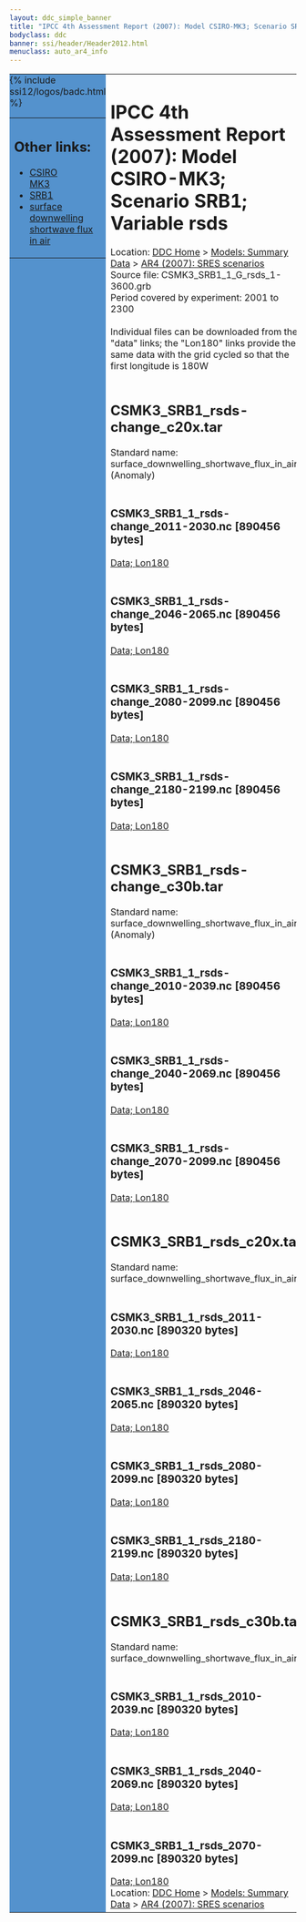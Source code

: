 ```yaml
---
layout: ddc_simple_banner
title: "IPCC 4th Assessment Report (2007): Model CSIRO-MK3; Scenario SRB1; Variable rsds"
bodyclass: ddc
banner: ssi/header/Header2012.html
menuclass: auto_ar4_info
---
```



<table width="100%" border="0" cellspacing="0" cellpadding="0" style="border-collapse: collapse;">
<tr style="margin:0;padding:0;border:0;">
<td style="margin:0;padding:0;border:0;height:1pt;width:150pt;background:#5492CD;" valign="top" >

<div id="lh-col2" class="auto_ar4_info">
<table class="menumain" bgcolor="#5492CD" cellspacing="0" width="100%" border="0">
<tr><td>
<h2> Other links:</h2>
<ul>
<li><a href="/auto/ar4/model-CSIRO-MK3.html">CSIRO<br/>MK3</a></li>
<li><a href="/auto/ar4/scenario-SRB1.html">SRB1</a></li>
<li><a href="/auto/ar4/var-surface_downwelling_shortwave_flux_in_air.html">surface downwelling<br/> shortwave flux in air</a></li>
</ul>
</td></tr>
{% include ssi12/logos/badc.html %}
</table>
</div>
</td>
<td><h1>IPCC 4th Assessment Report (2007): Model CSIRO-MK3; Scenario SRB1; Variable rsds</h1>

<!-- Breadcrumb1 -->
<div id="breadcrumb1" align="left">
Location: <a href="/index.html">DDC Home</a> > <a href="/sim/gcm_clim/">Models: Summary Data</a>
> <a href="/sim/gcm_clim/SRES_AR4/index.html">AR4 (2007): SRES scenarios</a>
</div>
<!-- End of Breadcrumb1 -->Source file: CSMK3_SRB1_1_G_rsds_1-3600.grb
<br/>
Period covered by experiment: 2001 to 2300<br/>
<br/>Individual files can be downloaded from the "data" links; the "Lon180" links provide the same data
         with the grid cycled so that the first longitude is 180W<br/>
<br/><h2>CSMK3_SRB1_rsds-change_c20x.tar</h2>
Standard name: surface_downwelling_shortwave_flux_in_air (Anomaly)<br>
<br/><h3>CSMK3_SRB1_1_rsds-change_2011-2030.nc [890456 bytes]</h3>
<a href="http://apps.ipcc-data.org/cgi-bin/downl/ar4_nc/rsds/CSMK3_SRB1_1_rsds-change_2011-2030.nc">Data; </a><a href="http://apps.ipcc-data.org/cgi-bin/downl/ar4_nc/rsds/CSMK3_SRB1_1_rsds-change_2011-2030.cyto180.nc"> Lon180</a><br/>
<br/><h3>CSMK3_SRB1_1_rsds-change_2046-2065.nc [890456 bytes]</h3>
<a href="http://apps.ipcc-data.org/cgi-bin/downl/ar4_nc/rsds/CSMK3_SRB1_1_rsds-change_2046-2065.nc">Data; </a><a href="http://apps.ipcc-data.org/cgi-bin/downl/ar4_nc/rsds/CSMK3_SRB1_1_rsds-change_2046-2065.cyto180.nc"> Lon180</a><br/>
<br/><h3>CSMK3_SRB1_1_rsds-change_2080-2099.nc [890456 bytes]</h3>
<a href="http://apps.ipcc-data.org/cgi-bin/downl/ar4_nc/rsds/CSMK3_SRB1_1_rsds-change_2080-2099.nc">Data; </a><a href="http://apps.ipcc-data.org/cgi-bin/downl/ar4_nc/rsds/CSMK3_SRB1_1_rsds-change_2080-2099.cyto180.nc"> Lon180</a><br/>
<br/><h3>CSMK3_SRB1_1_rsds-change_2180-2199.nc [890456 bytes]</h3>
<a href="http://apps.ipcc-data.org/cgi-bin/downl/ar4_nc/rsds/CSMK3_SRB1_1_rsds-change_2180-2199.nc">Data; </a><a href="http://apps.ipcc-data.org/cgi-bin/downl/ar4_nc/rsds/CSMK3_SRB1_1_rsds-change_2180-2199.cyto180.nc"> Lon180</a><br/>
<br/><h2>CSMK3_SRB1_rsds-change_c30b.tar</h2>
Standard name: surface_downwelling_shortwave_flux_in_air (Anomaly)<br>
<br/><h3>CSMK3_SRB1_1_rsds-change_2010-2039.nc [890456 bytes]</h3>
<a href="http://apps.ipcc-data.org/cgi-bin/downl/ar4_nc/rsds/CSMK3_SRB1_1_rsds-change_2010-2039.nc">Data; </a><a href="http://apps.ipcc-data.org/cgi-bin/downl/ar4_nc/rsds/CSMK3_SRB1_1_rsds-change_2010-2039.cyto180.nc"> Lon180</a><br/>
<br/><h3>CSMK3_SRB1_1_rsds-change_2040-2069.nc [890456 bytes]</h3>
<a href="http://apps.ipcc-data.org/cgi-bin/downl/ar4_nc/rsds/CSMK3_SRB1_1_rsds-change_2040-2069.nc">Data; </a><a href="http://apps.ipcc-data.org/cgi-bin/downl/ar4_nc/rsds/CSMK3_SRB1_1_rsds-change_2040-2069.cyto180.nc"> Lon180</a><br/>
<br/><h3>CSMK3_SRB1_1_rsds-change_2070-2099.nc [890456 bytes]</h3>
<a href="http://apps.ipcc-data.org/cgi-bin/downl/ar4_nc/rsds/CSMK3_SRB1_1_rsds-change_2070-2099.nc">Data; </a><a href="http://apps.ipcc-data.org/cgi-bin/downl/ar4_nc/rsds/CSMK3_SRB1_1_rsds-change_2070-2099.cyto180.nc"> Lon180</a><br/>
<br/><h2>CSMK3_SRB1_rsds_c20x.tar</h2>
Standard name: surface_downwelling_shortwave_flux_in_air<br>
<br/><h3>CSMK3_SRB1_1_rsds_2011-2030.nc [890320 bytes]</h3>
<a href="http://apps.ipcc-data.org/cgi-bin/downl/ar4_nc/rsds/CSMK3_SRB1_1_rsds_2011-2030.nc">Data; </a><a href="http://apps.ipcc-data.org/cgi-bin/downl/ar4_nc/rsds/CSMK3_SRB1_1_rsds_2011-2030.cyto180.nc"> Lon180</a><br/>
<br/><h3>CSMK3_SRB1_1_rsds_2046-2065.nc [890320 bytes]</h3>
<a href="http://apps.ipcc-data.org/cgi-bin/downl/ar4_nc/rsds/CSMK3_SRB1_1_rsds_2046-2065.nc">Data; </a><a href="http://apps.ipcc-data.org/cgi-bin/downl/ar4_nc/rsds/CSMK3_SRB1_1_rsds_2046-2065.cyto180.nc"> Lon180</a><br/>
<br/><h3>CSMK3_SRB1_1_rsds_2080-2099.nc [890320 bytes]</h3>
<a href="http://apps.ipcc-data.org/cgi-bin/downl/ar4_nc/rsds/CSMK3_SRB1_1_rsds_2080-2099.nc">Data; </a><a href="http://apps.ipcc-data.org/cgi-bin/downl/ar4_nc/rsds/CSMK3_SRB1_1_rsds_2080-2099.cyto180.nc"> Lon180</a><br/>
<br/><h3>CSMK3_SRB1_1_rsds_2180-2199.nc [890320 bytes]</h3>
<a href="http://apps.ipcc-data.org/cgi-bin/downl/ar4_nc/rsds/CSMK3_SRB1_1_rsds_2180-2199.nc">Data; </a><a href="http://apps.ipcc-data.org/cgi-bin/downl/ar4_nc/rsds/CSMK3_SRB1_1_rsds_2180-2199.cyto180.nc"> Lon180</a><br/>
<br/><h2>CSMK3_SRB1_rsds_c30b.tar</h2>
Standard name: surface_downwelling_shortwave_flux_in_air<br>
<br/><h3>CSMK3_SRB1_1_rsds_2010-2039.nc [890320 bytes]</h3>
<a href="http://apps.ipcc-data.org/cgi-bin/downl/ar4_nc/rsds/CSMK3_SRB1_1_rsds_2010-2039.nc">Data; </a><a href="http://apps.ipcc-data.org/cgi-bin/downl/ar4_nc/rsds/CSMK3_SRB1_1_rsds_2010-2039.cyto180.nc"> Lon180</a><br/>
<br/><h3>CSMK3_SRB1_1_rsds_2040-2069.nc [890320 bytes]</h3>
<a href="http://apps.ipcc-data.org/cgi-bin/downl/ar4_nc/rsds/CSMK3_SRB1_1_rsds_2040-2069.nc">Data; </a><a href="http://apps.ipcc-data.org/cgi-bin/downl/ar4_nc/rsds/CSMK3_SRB1_1_rsds_2040-2069.cyto180.nc"> Lon180</a><br/>
<br/><h3>CSMK3_SRB1_1_rsds_2070-2099.nc [890320 bytes]</h3>
<a href="http://apps.ipcc-data.org/cgi-bin/downl/ar4_nc/rsds/CSMK3_SRB1_1_rsds_2070-2099.nc">Data; </a><a href="http://apps.ipcc-data.org/cgi-bin/downl/ar4_nc/rsds/CSMK3_SRB1_1_rsds_2070-2099.cyto180.nc"> Lon180</a><br/>
<!-- Breadcrumb2 -->
<div id="breadcrumb2" align="left">
Location: <a href="/index.html">DDC Home</a> > <a href="/sim/gcm_clim/">Models: Summary Data</a>
> <a href="/sim/gcm_clim/SRES_AR4/index.html">AR4 (2007): SRES scenarios</a>
</div>
<!-- End of Breadcrumb2 --></td></tr></table>
